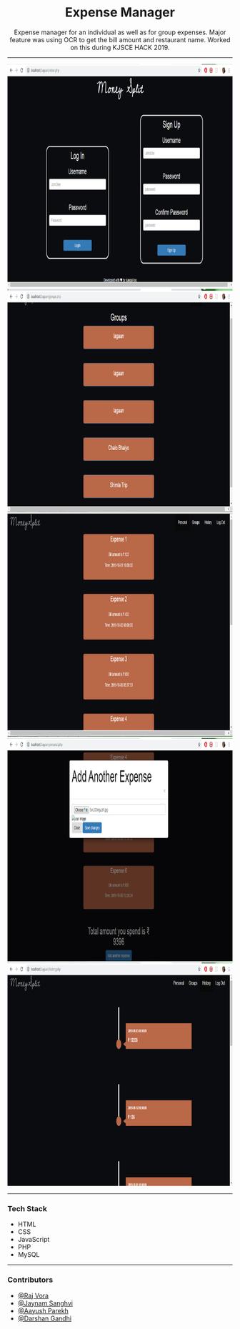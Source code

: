 
<h1 align="middle">Expense Manager</h1>
<p align="middle">Expense manager for an individual as well as for group expenses. Major feature was using OCR to get the bill amount and restaurant name. Worked on this during KJSCE HACK 2019.</p>

------------------------------------------

<p align="center">
    <img src="./images/index.PNG" height="500px">
    <img src="./images/groups.PNG" height="500px">
    <img src="./images/personal.PNG" height="500px">
    <img src="./images/OCR upload.PNG" height="500px">
    <img src="./images/payment history.PNG" height="500px">
</p>

------------------------------------------

### Tech Stack
- HTML
- CSS
- JavaScript
- PHP
- MySQL

------------------------------------------

### Contributors
- [@Raj Vora](https://github.com/raj-vora)
- [@Jaynam Sanghvi](https://github.com/JaynamSanghavi)
- [@Aayush Parekh](https://github.com/aparekh7)
- [@Darshan Gandhi](https://github.com/darshan-gandhi)
